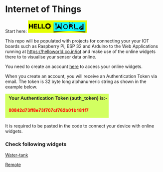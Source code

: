 # Internet of Things

<p align="left">
Start here: <a href='https://helloworld.co.in/iot' target='_blank'>
   <img src='https://github.com/jiteshsaini/files/blob/main/img/logo3.gif' height='40px'>
</a> 
</p>

This repo will be populated with projects for connecting your your IOT boards such as Raspberry Pi, ESP 32 and Arduino to the Web Applications running at https://helloworld.co.in/iot and make use of the online widgets there to to visualise your sensor data online.

You need to create an account <a href='https://helloworld.co.in/iot/'>here</a> to access your online widgets. 

When you create an account, you will receive an Authentication Token via email. The token is 32 byte long alphanumeric string as shown in the example below.

<img src='https://github.com/jiteshsaini/files/blob/main/img/token.png'>

It is required to be pasted in the code to connect your device with online widgets.

### Check following widgets

<a href='https://github.com/jiteshsaini/internet-of-things/tree/main/raspberry-pi/ultrasonic'>Water-tank</a>

<a href='https://github.com/jiteshsaini/internet-of-things/tree/main/raspberry-pi/remote'>Remote</a>
